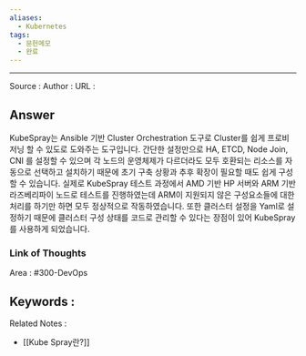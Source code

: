 ```yaml
---
aliases:
  - Kubernetes
tags:
  - 문헌메모
  - 완료
---
```



---


Source :
Author : 
URL :

## Answer
KubeSpray는 Ansible 기반 Cluster Orchestration 도구로 Cluster를 쉽게 프로비저닝 할 수 있도로 도와주는 도구입니다. 간단한 설정만으로 HA, ETCD, Node Join, CNI 를 설정할 수 있으며 각 노드의 운영체제가 다르더라도 모두 호환되는 리소스를 자동으로 선택하고 설치하기 때문에 초기 구축 상황과 추후 확장이 필요할 때도 쉽게 구성할 수 있습니다. 실제로 KubeSpray 테스트 과정에서 AMD 기반 HP 서버와 ARM 기반 라즈베리파이 노드로 테스트를 진행하였는데 ARM이 지원되지 않은 구성요소들에 대한 처리를 하기만 하면 모두 정상적으로 작동하였습니다. 또한 클러스터 설정을 Yaml로 설정하기 때문에 클러스터 구성 상태를 코드로 관리할 수 있다는 장점이 있어 KubeSpray를 사용하게 되었습니다.

### Link of Thoughts
Area : #300-DevOps 

Keywords :
- 

Related Notes : 
- [[Kube Spray란?]]